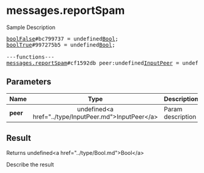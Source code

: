 # messages.reportSpam

Sample Description

<pre>
<a href="../constructor/boolFalse">boolFalse</a>#bc799737 = undefined<a href="../type/Bool.md">Bool</a>;
<a href="../constructor/boolTrue">boolTrue</a>#997275b5 = undefined<a href="../type/Bool.md">Bool</a>;

---functions---
<a href="../method/messages.reportSpam.md">messages.reportSpam</a>#cf1592db peer:undefined<a href="../type/InputPeer.md">InputPeer</a> = undefined<a href="../type/Bool.md">Bool</a>;
</pre>

## Parameters

| Name | Type | Description |
|------|:----:|-------------|
| **peer** | undefined&lt;a href=&#34;../type/InputPeer.md&#34;&gt;InputPeer&lt;/a&gt; | Param description |

## Result

Returns undefined&lt;a href=&#34;../type/Bool.md&#34;&gt;Bool&lt;/a&gt;

Describe the result

